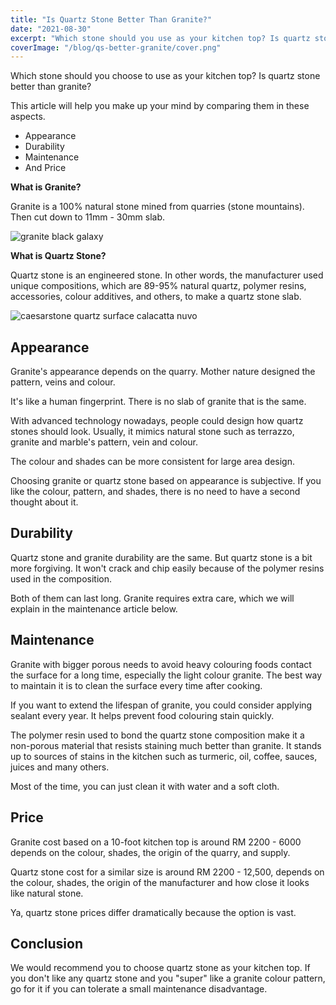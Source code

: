 ```yaml
---
title: "Is Quartz Stone Better Than Granite?"
date: "2021-08-30"
excerpt: "Which stone should you use as your kitchen top? Is quartz stone better or granite?"
coverImage: "/blog/qs-better-granite/cover.png"
---
```


Which stone should you choose to use as your kitchen top? Is quartz stone better than granite?

This article will help you make up your mind by comparing them in these aspects.

- Appearance
- Durability
- Maintenance
- And Price

**What is Granite?**

Granite is a 100% natural stone mined from quarries (stone mountains). Then cut down to 11mm - 30mm slab.

![granite black galaxy](/blog/qs-better-granite/black-galaxy.png)

**What is Quartz Stone?**

Quartz stone is an engineered stone. In other words, the manufacturer used unique compositions, which are 89-95% natural quartz, polymer resins, accessories, colour additives, and others, to make a quartz stone slab.

![caesarstone quartz surface calacatta nuvo](/blog/qs-better-granite/calacatta-nuvo.png)

## Appearance

Granite's appearance depends on the quarry. Mother nature designed the pattern, veins and colour.

It's like a human fingerprint. There is no slab of granite that is the same.

With advanced technology nowadays, people could design how quartz stones should look. Usually, it mimics natural stone such as terrazzo, granite and marble's pattern, vein and colour.

The colour and shades can be more consistent for large area design.

Choosing granite or quartz stone based on appearance is subjective. If you like the colour, pattern, and shades, there is no need to have a second thought about it.

## Durability

Quartz stone and granite durability are the same. But quartz stone is a bit more forgiving. It won't crack and chip easily because of the polymer resins used in the composition.

Both of them can last long. Granite requires extra care, which we will explain in the maintenance article below.

## Maintenance

Granite with bigger porous needs to avoid heavy colouring foods contact the surface for a long time, especially the light colour granite. The best way to maintain it is to clean the surface every time after cooking.

If you want to extend the lifespan of granite, you could consider applying sealant every year. It helps prevent food colouring stain quickly.

The polymer resin used to bond the quartz stone composition make it a non-porous material that resists staining much better than granite. It stands up to sources of stains in the kitchen such as turmeric, oil, coffee, sauces, juices and many others.

Most of the time, you can just clean it with water and a soft cloth.

## Price

Granite cost based on a 10-foot kitchen top is around RM 2200 - 6000 depends on the colour, shades, the origin of the quarry, and supply.

Quartz stone cost for a similar size is around RM 2200 - 12,500, depends on the colour, shades, the origin of the manufacturer and how close it looks like natural stone.

Ya, quartz stone prices differ dramatically because the option is vast.

## Conclusion

We would recommend you to choose quartz stone as your kitchen top. If you don't like any quartz stone and you "super" like a granite colour pattern, go for it if you can tolerate a small maintenance disadvantage.
